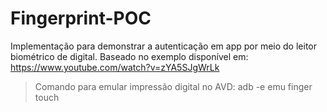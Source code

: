 # Fingerprint-POC
Implementação para demonstrar a autenticação em app por meio do leitor biométrico de digital. Baseado no exemplo disponível em: https://www.youtube.com/watch?v=zYA5SJgWrLk

> Comando para emular impressão digital no AVD: adb -e emu finger touch <idFingerprint>
